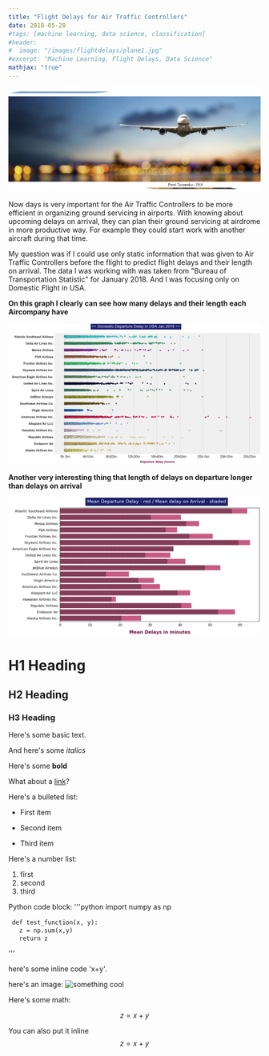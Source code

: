 ```yaml
---
title: "Flight Delays for Air Traffic Controllers"
date: 2018-05-28
#tags: [machine learning, data science, classification]
#header:
#  image: "/images/flightdelays/plane1.jpg"
#excerpt: "Machine Learning, Flight Delays, Data Science"
mathjax: "true"
---
```

<img src="/images/flightdelays/plane.jpg">

Now days is very important for the Air Traffic Controllers to be more efficient in organizing ground servicing in airports. With knowing about upcoming delays on arrival, they can plan their ground servicing at airdrome in more productive way. For example they could start work with another aircraft during that time. 

My question was if I could use only static information that was given to Air Traffic Controllers before the flight to predict flight delays and their length on arrival. The data I was working with was taken from "Bureau of Transportation Statistic" for January 2018. And I was focusing only on Domestic Flight in USA.


**On this graph I clearly can see how many delays and their length each Aircompany have**

<img src="/images/flightdelays/del1.png">

**Another very interesting thing that length of delays on departure longer than delays on arrival**

<img src="/images/flightdelays/del2.png">








# H1 Heading

## H2 Heading

### H3 Heading

Here's some basic text.

And here's some *italics*

Here's some **bold**

What about a [link](https://github.com/PTarasenko)?


Here's a bulleted list:
* First item
+ Second item
- Third item


Here's a number list:

1. first
2. second
3. third

Python code block:
'''python
     import numpy as np

     def test_function(x, y):
       z = np.sum(x,y)
       return z
'''

here's some inline code 'x+y'.

here's an image:
<img scr="123.jpg" alt="something cool">

Here's some math:

$$z=x+y$$

You can also put it inline $$z=x+y$$
